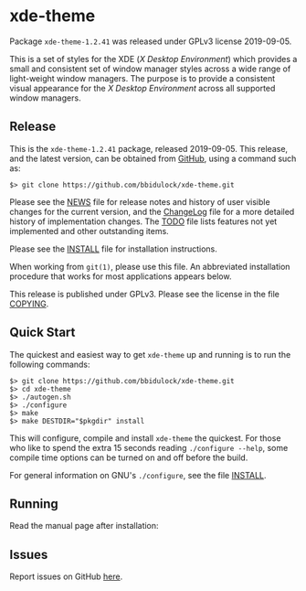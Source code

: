 [xde-theme -- read me first file.  2019-09-05]: # 

xde-theme
===============

Package `xde-theme-1.2.41` was released under GPLv3 license 2019-09-05.

This is a set of styles for the XDE (_X Desktop Environment_) which
provides a small and consistent set of window manager styles across a
wide range of light-weight window managers.  The purpose is to provide a
consistent visual appearance for the _X Desktop Environment_ across all
supported window managers.


Release
-------

This is the `xde-theme-1.2.41` package, released 2019-09-05.  This
release, and the latest version, can be obtained from [GitHub][1], using
a command such as:

    $> git clone https://github.com/bbidulock/xde-theme.git

Please see the [NEWS][3] file for release notes and history of user
visible changes for the current version, and the [ChangeLog][4] file for
a more detailed history of implementation changes.  The [TODO][5] file
lists features not yet implemented and other outstanding items.

Please see the [INSTALL][7] file for installation instructions.

When working from `git(1)`, please use this file.  An abbreviated
installation procedure that works for most applications appears below.

This release is published under GPLv3.  Please see the license in the
file [COPYING][9].


Quick Start
-----------

The quickest and easiest way to get `xde-theme` up and running is to run
the following commands:

    $> git clone https://github.com/bbidulock/xde-theme.git
    $> cd xde-theme
    $> ./autogen.sh
    $> ./configure
    $> make
    $> make DESTDIR="$pkgdir" install

This will configure, compile and install `xde-theme` the quickest.  For
those who like to spend the extra 15 seconds reading `./configure
--help`, some compile time options can be turned on and off before the
build.

For general information on GNU's `./configure`, see the file
[INSTALL][7].


Running
-------

Read the manual page after installation:


Issues
------

Report issues on GitHub [here][2].



[1]: https://github.com/bbidulock/xde-theme
[2]: https://github.com/bbidulock/xde-theme/issues
[3]: https://github.com/bbidulock/xde-theme/blob/master/NEWS
[4]: https://github.com/bbidulock/xde-theme/blob/master/ChangeLog
[5]: https://github.com/bbidulock/xde-theme/blob/master/TODO
[6]: https://github.com/bbidulock/xde-theme/blob/master/COMPLIANCE
[7]: https://github.com/bbidulock/xde-theme/blob/master/INSTALL
[8]: https://github.com/bbidulock/xde-theme/blob/master/LICENSE
[9]: https://github.com/bbidulock/xde-theme/blob/master/COPYING

[ vim: set ft=markdown sw=4 tw=72 nocin nosi fo+=tcqlorn spell: ]: #
